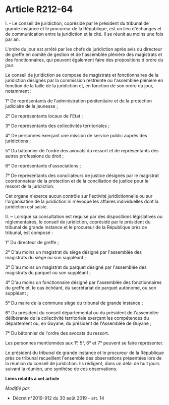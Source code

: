 # Article R212-64

I. - Le conseil de juridiction, coprésidé par le président du tribunal de grande instance et le procureur de la République,
est un lieu d'échanges et de communication entre la juridiction et la cité. Il se réunit au moins une fois par an.

L'ordre du jour est arrêté par les chefs de juridiction après avis du directeur de greffe en comité de gestion et de
l'assemblée plénière des magistrats et des fonctionnaires, qui peuvent également faire des propositions d'ordre du jour.

Le conseil de juridiction se compose de magistrats et fonctionnaires de la juridiction désignés par la commission restreinte
ou l'assemblée plénière en fonction de la taille de la juridiction et, en fonction de son ordre du jour, notamment :

1° De représentants de l'administration pénitentiaire et de la protection judiciaire de la jeunesse ;

2° De représentants locaux de l'Etat ;

3° De représentants des collectivités territoriales ;

4° De personnes exerçant une mission de service public auprès des juridictions ;

5° Du bâtonnier de l'ordre des avocats du ressort et de représentants des autres professions du droit ;

6° De représentants d'associations ;

7° De représentants des conciliateurs de justice désignés par le magistrat coordonnateur de la protection et de la
conciliation de justice pour le ressort de la juridiction.

Cet organe n'exerce aucun contrôle sur l'activité juridictionnelle ou sur l'organisation de la juridiction ni n'évoque les
affaires individuelles dont la juridiction est saisie.

II. ‒ Lorsque sa consultation est requise par des dispositions législatives ou réglementaires, le conseil de juridiction,
coprésidé par le président du tribunal de grande instance et le procureur de la République près ce tribunal, est composé :

1° Du directeur de greffe ;

2° D'au moins un magistrat du siège désigné par l'assemblée des magistrats du siège ou son suppléant ;

3° D'au moins un magistrat du parquet désigné par l'assemblée des magistrats du parquet ou son suppléant ;

4° D'au moins un fonctionnaire désigné par l'assemblée des fonctionnaires du greffe et, le cas échéant, du secrétariat de
parquet autonome, ou son suppléant ;

5° Du maire de la commune siège du tribunal de grande instance ;

6° Du président du conseil départemental ou du président de l'assemblée délibérante de la collectivité territoriale exerçant
les compétences du département ou, en Guyane, du président de l'Assemblée de Guyane ;

7° Du bâtonnier de l'ordre des avocats du ressort.

Les personnes mentionnées aux 1°, 5°, 6° et 7° peuvent se faire représenter.

Le président du tribunal de grande instance et le procureur de la République près ce tribunal recueillent l'ensemble des
observations présentées lors de la réunion du conseil de juridiction. Ils rédigent, dans un délai de huit jours suivant la
réunion, une synthèse de ces observations.

**Liens relatifs à cet article**

_Modifié par_:

  - Décret n°2019-912 du 30 août 2019 - art. 14
